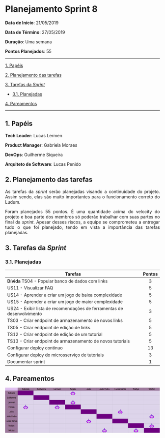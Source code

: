 # Planejamento Sprint 8

**Data de Início**: 21/05/2019

**Data de Término**: 27/05/2019

**Duração**: Uma semana

**Pontos Planejados**: 55

-------

[1. Papéis](#_1-papéis)

[2. Planejamento das tarefas](#_2-planejamento-das-tarefas)

[3. Tarefas da _Sprint_](#_3-tarefas-da-sprint)  

  * [3.1. Planejadas](#_31-planejadas)
  
[4. Pareamentos](#_4-pareamentos_) 

-------

## 1. Papéis

**Tech Leader**: Lucas Lermen

**Product Manager**: Gabriela Moraes

**DevOps**: Guilherme Siqueira

**Arquiteto de Software**: Lucas Penido


## 2. Planejamento das tarefas

<p align = "justify"> As tarefas da <i>sprint</i> serão planejadas visando a continuidade do projeto. Assim sendo, elas são muito importantes para o funcionamento correto do Ludum.</p>

<p align = "justify"> Foram planejados 55 pontos. É uma quantidade acima do velocity do projeto e boa parte dos membros só poderão trabalhar com suas partes no final da <i>sprint</i>. Apesar desses riscos, a equipe se comprometeu a entregar tudo o que foi planejado, tendo em vista a importância das tarefas planejadas.</p>


## 3. Tarefas da _Sprint_

### 3.1. Planejadas

|Tarefas|Pontos|
|-|:--:|
| **Dívida** TS04 - Popular banco de dados com links | 3 |
| US11 - Visualizar FAQ | 5 |
| US14 - Aprender a criar um jogo de baixa complexidade | 5 |
| US15 - Aprender a criar um jogo de maior complexidade | 5 |
| US24 - Exibir lista de recomendações de ferramentas de desenvolvimento| 3 |
| TS03 - Criar endpoint de armazenamento de novos links | 5 |
| TS05 - Criar endpoint de edição de links | 5 |
| TS12 - Criar endpoint de edição de um tutorial | 5 |
| TS13 - Criar endpoint de armazenamento de novos tutoriais | 5 |
| Configurar deploy contínuo | 13 |
| Configurar deploy do microsserviço de tutoriais | 3 |
| Documentar sprint| 1 |


## 4. Pareamentos

![](./imagens/quadropareamento-sprint9.png)




